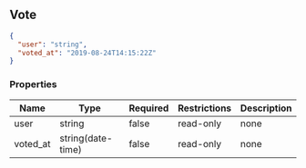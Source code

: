 <h2 id="tocS_Vote">Vote</h2>
<!-- backwards compatibility -->
<a id="schemavote"></a>
<a id="schema_Vote"></a>
<a id="tocSvote"></a>
<a id="tocsvote"></a>

```json
{
  "user": "string",
  "voted_at": "2019-08-24T14:15:22Z"
}

```

### Properties

|Name|Type|Required|Restrictions|Description|
|---|---|---|---|---|
|user|string|false|read-only|none|
|voted_at|string(date-time)|false|read-only|none|